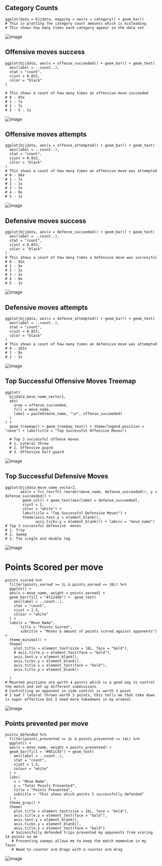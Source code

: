 ## Category Counts
```{r}
ggplot(data = bjjdata, mapping = aes(x = category)) + geom_bar()
# This is plotting the category count amounts which is misleading
# This shows how many times each category appear in the data set
```
![image](https://user-images.githubusercontent.com/74512335/149384886-4c4dc3a6-f2f8-4669-9ad0-32893a9848fc.png)

## Offensive moves success
```{r}
ggplot(bjjdata, aes(x = offense_succeeded)) + geom_bar() + geom_text(
  aes(label = ..count..),
  stat = "count",
  vjust = 0.015,
  color = "black"
)

# This shows a count of how many times an offensive move succeeded
# 0 - 93x
# 1 - 7x
# 2 - 7x
# 3 - 5 - 1x 
```
![image](https://user-images.githubusercontent.com/74512335/149394318-558bd206-6fbe-4742-a23d-d1de026d248c.png)


## Offensive moves attempts
```{r}
ggplot(bjjdata, aes(x = offense_attempted)) + geom_bar() + geom_text(
  aes(label = ..count..),
  stat = "count",
  vjust = 0.015,
  color = "black"
)
# This shows a count of how many times an offensive move was attempted
# 0 - 98x
# 1 - 7x
# 2 - 1x
# 3 - 3x
# 4 - 0x
# 5 - 1x 
```
![image](https://user-images.githubusercontent.com/74512335/149394824-38ae98b2-c17b-4e60-bc87-e49cb948d2b7.png)

## Defensive moves success
```{r}
ggplot(bjjdata, aes(x = defense_succeeded)) + geom_bar() + geom_text(
  aes(label = ..count..),
  stat = "count",
  vjust = 0.015,
  color = "black"
)
# This shows a count of how many times a defensive move was successful
# 0 - 92x
# 1 - 9x
# 2 - 2x
# 3 - 3x
# 4 - 0x
# 5 - 1x 
```
![image](https://user-images.githubusercontent.com/74512335/149395243-e22410c0-99bb-463c-8685-3baed493a4fb.png)

## Defensive moves attempts
```{r}
ggplot(bjjdata, aes(x = defense_attempted)) + geom_bar() + geom_text(
  aes(label = ..count..),
  stat = "count",
  vjust = 0.015,
  color = "black"
)
# This shows a count of how many times an defensive move was attempted
# 0 - 101x
# 1 - 8x
# 2 - 1x
```
![image](https://user-images.githubusercontent.com/74512335/149395566-bc316322-a923-47b5-b299-0e1fd5102e82.png)

## Top Successful Offensive Moves Treemap
```{r}
ggplot(
  bjjdata_move_name_vector1,
  aes(
    area = offense_succeeded,
    fill = move_name,
    label = paste0(move_name, "\n", offense_succeeded)
  )
) +
  geom_treemap() + geom_treemap_text() + theme(legend.position =  "none") + labs(title = "Top Successful Offensive Moves")
  
  # Top 3 successful offense moves
  # 1. Lateral throw
  # 2. Offensive guard
  # 3. Offensive half guard
```
![image](https://user-images.githubusercontent.com/74512335/149411019-18b18758-1300-44ab-b098-15ee963a33f3.png)

## Top Successful Defensive Moves
```{r}
ggplot(bjjdata_move_name_vector2,
       aes(x = fct_rev(fct_reorder(move_name, defense_succeeded)), y = defense_succeeded)) +
        geom_col() + geom_text(aes(label = defense_succeeded),
        vjust = 1,
        color = "white") + 
        labs(title = "Top Successful Defensive Moves") +  
        theme(axis.text.y = element_blank(),
              axis.ticks.y = element_blank()) + labs(x = "move_name")
# Top 3 successful defensive  moves
# 1. Trip
# 2. Sweep
# 3. Tie single and double leg
```
![image](https://user-images.githubusercontent.com/74512335/149563027-eaabf611-ab42-42cf-a545-16b8a79b4a0c.png)

# Points Scored per move
```{r}
points_scored %>%
  filter(points_earned >= 1L & points_earned <= 16L) %>%
  ggplot() +
  aes(x = move_name, weight = points_earned) +
  geom_bar(fill = "#112446") +  geom_text(
    aes(label = ..count..),
    stat = "count",
    vjust = 1.5,
    colour = "white"
  ) +
  labs(x = "Move Name",
       title = "Points Scored",
       subtitle = "Moves & amount of points scored against opponents") +
  theme_minimal() +
  theme(
    plot.title = element_text(size = 16L, face = "bold"),
    # axis.title.y = element_text(face = "bold"),
    axis.text.y = element_blank(),
    axis.ticks.y = element_blank(),
    axis.title.x = element_text(face = "bold"),
    axis.title.y = element_blank()
    
  ) 
# Mounted positions are worth 4 points which is a good way to control the match and set up different submissions.
# Controlling an opponent in side control is worth 3 point
# I had 7 lateral throws worth 2 points, this tells me that take down is super effective but I need more takedowns in my arsenal.
```
![image](https://user-images.githubusercontent.com/74512335/149572798-eb5a7e60-5dc3-4ed0-a215-612e38d75141.png)

## Points prevented per move
```{r}
points_defended %>%
  filter(points_prevented >= 1L & points_prevented <= 14L) %>%
  ggplot() +
  aes(x = move_name, weight = points_prevented) +
  geom_bar(fill = "#051C45") + geom_text(
    aes(label = ..count..),
    stat = "count",
    vjust = 1.5,
    colour = "white"
  ) +
  labs(
    x = "Move Name",
    y = "Total Points Prevented",
    title = "Points Prevented",
    subtitle = "This shows which points I successfully defended"
  ) +
  theme_gray() +
  theme(
    plot.title = element_text(size = 16L, face = "bold"),
    axis.title.y = element_text(face = "bold"),
    axis.text.y = element_blank(),
    axis.ticks.y = element_blank(),
    axis.title.x = element_text(face = "bold")
   # Successfully defended trips prevented my opponents from scoring 14 points on me
   # Preventing sweeps allows me to keep the match momentum in my favor
   # Need to counter arm drags with a counter arm drag
   ```
![image](https://user-images.githubusercontent.com/74512335/149570314-2959f3aa-57fe-479a-bb0b-b76a747f2a86.png)






